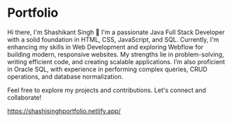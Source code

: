 # Portfolio


Hi there, I'm Shashikant Singh 👋
I'm a passionate Java Full Stack Developer with a solid foundation in HTML, CSS, JavaScript, and SQL. Currently, I'm enhancing my skills in Web Development and exploring Webflow for building modern, responsive websites. My strengths lie in problem-solving, writing efficient code, and creating scalable applications. I’m also proficient in Oracle SQL, with experience in performing complex queries, CRUD operations, and database normalization.

Feel free to explore my projects and contributions. Let's connect and collaborate!

https://shashisinghportfolio.netlify.app/


